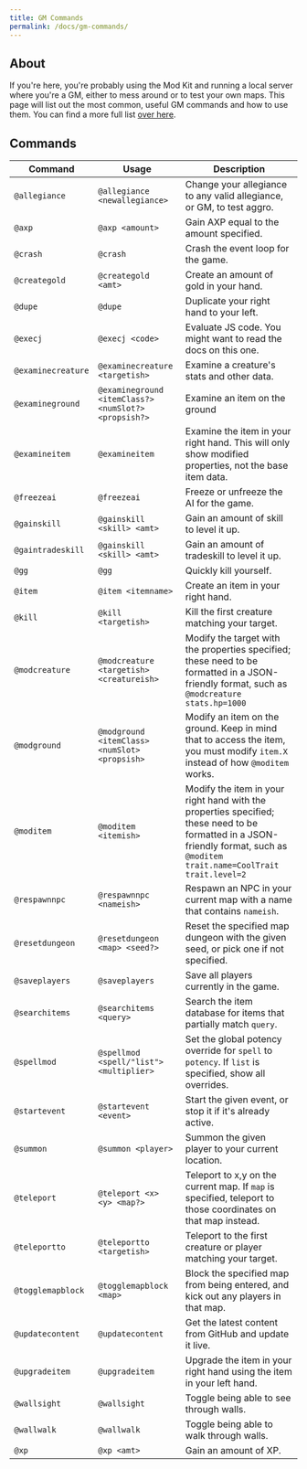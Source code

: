 ```yaml
---
title: GM Commands
permalink: /docs/gm-commands/
---
```


## About

If you're here, you're probably using the Mod Kit and running a local server where you're a GM, either to mess around or to test your own maps. This page will list out the most common, useful GM commands and how to use them. You can find a more full list [over here](https://github.com/LandOfTheRair/LandOfTheRair/tree/master/server/src/helpers/game/commands/gm).

## Commands

| Command | Usage | Description |
| ------- | ----- | ----------- |
| `@allegiance` | `@allegiance <newallegiance>` | Change your allegiance to any valid allegiance, or GM, to test aggro. |
| `@axp` | `@axp <amount>` | Gain AXP equal to the amount specified. |
| `@crash` | `@crash` | Crash the event loop for the game. |
| `@creategold` | `@creategold <amt>` | Create an amount of gold in your hand. |
| `@dupe` | `@dupe` | Duplicate your right hand to your left. | 
| `@execj` | `@execj <code>` | Evaluate JS code. You might want to read the docs on this one. |
| `@examinecreature` | `@examinecreature <targetish>` | Examine a creature's stats and other data. | 
| `@examineground` | `@examineground <itemClass?> <numSlot?> <propsish?>` | Examine an item on the ground | 
| `@examineitem` | `@examineitem` | Examine the item in your right hand. This will only show modified properties, not the base item data. |
| `@freezeai` | `@freezeai` | Freeze or unfreeze the AI for the game. |
| `@gainskill` | `@gainskill <skill> <amt>` | Gain an amount of skill to level it up. | 
| `@gaintradeskill` | `@gainskill <skill> <amt>` | Gain an amount of tradeskill to level it up. |
| `@gg` | `@gg` | Quickly kill yourself. |
| `@item` | `@item <itemname>` | Create an item in your right hand. | 
| `@kill` | `@kill <targetish>` | Kill the first creature matching your target. |
| `@modcreature` | `@modcreature <targetish> <creatureish>` | Modify the target with the properties specified; these need to be formatted in a JSON-friendly format, such as `@modcreature stats.hp=1000` |
| `@modground` | `@modground <itemClass> <numSlot> <propsish>` | Modify an item on the ground. Keep in mind that to access the item, you must modify `item.X` instead of how `@moditem` works. |
| `@moditem` | `@moditem <itemish>` | Modify the item in your right hand with the properties specified; these need to be formatted in a JSON-friendly format, such as `@moditem trait.name=CoolTrait trait.level=2` |
| `@respawnnpc` | `@respawnnpc <nameish>` | Respawn an NPC in your current map with a name that contains `nameish`. |
| `@resetdungeon` | `@resetdungeon <map> <seed?>` | Reset the specified map dungeon with the given seed, or pick one if not specified. |
| `@saveplayers` | `@saveplayers` | Save all players currently in the game. |
| `@searchitems` | `@searchitems <query>` | Search the item database for items that partially match `query`. |
| `@spellmod` | `@spellmod <spell/"list"> <multiplier>` | Set the global potency override for `spell` to `potency`. If `list` is specified, show all overrides. |
| `@startevent` | `@startevent <event>` | Start the given event, or stop it if it's already active. |
| `@summon` | `@summon <player>` | Summon the given player to your current location.
| `@teleport` | `@teleport <x> <y> <map?>` | Teleport to x,y on the current map. If `map` is specified, teleport to those coordinates on that map instead. |
| `@teleportto` | `@teleportto <targetish>` | Teleport to the first creature or player matching your target. |
| `@togglemapblock` | `@togglemapblock <map>` | Block the specified map from being entered, and kick out any players in that map. |
| `@updatecontent` | `@updatecontent` | Get the latest content from GitHub and update it live. |
| `@upgradeitem` | `@upgradeitem` | Upgrade the item in your right hand using the item in your left hand. |
| `@wallsight` | `@wallsight` | Toggle being able to see through walls. |
| `@wallwalk` | `@wallwalk` | Toggle being able to walk through walls. |
| `@xp` | `@xp <amt>` | Gain an amount of XP. |
